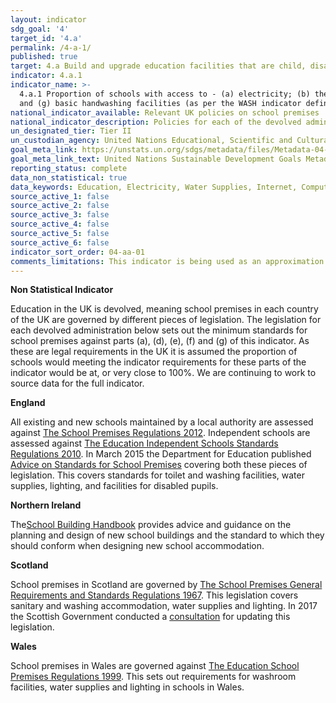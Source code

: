 ```yaml
---
layout: indicator
sdg_goal: '4'
target_id: '4.a'
permalink: /4-a-1/
published: true
target: 4.a Build and upgrade education facilities that are child, disability and gender sensitive and provide safe, non-violent, inclusive and effective learning environments for all
indicator: 4.a.1
indicator_name: >-
  4.a.1 Proportion of schools with access to - (a) electricity; (b) the Internet for pedagogical purposes; (c) computers for pedagogical purposes; (d) adapted infrastructure and materials for students with disabilities; (e) basic drinking water; (f) single-sex basic sanitation facilities;
  and (g) basic handwashing facilities (as per the WASH indicator definitions)
national_indicator_available: Relevant UK policies on school premises
national_indicator_description: Policies for each of the devolved administrations, relating to parts (a), (d), (e), (f) and (g) of the global indicator.
un_designated_tier: Tier II
un_custodian_agency: United Nations Educational, Scientific and Cultural Organization - Institute for Statistics (UNESCO-UIS)
goal_meta_link: https://unstats.un.org/sdgs/metadata/files/Metadata-04-0A-01.pdf
goal_meta_link_text: United Nations Sustainable Development Goals Metadata (PDF 222 KB)
reporting_status: complete
data_non_statistical: true
data_keywords: Education, Electricity, Water Supplies, Internet, Computers, Disability, Drinking Water, Sanitation, Handwashing facilities
source_active_1: false
source_active_2: false
source_active_3: false
source_active_4: false
source_active_5: false
source_active_6: false
indicator_sort_order: 04-aa-01
comments_limitations: This indicator is being used as an approximation of the UN SDG Indicator. Where possible, we will work to identify or develop UK data to meet the global indicator specification. This indicator has been identified in collaboration with topic experts.
---
```

**Non Statistical Indicator**

Education in the UK is devolved, meaning school premises in each country of the UK are governed by different pieces of legislation. The legislation for each devolved administration below sets out the minimum standards for school premises against parts (a), (d), (e), (f) and (g) of this indicator. As these are legal requirements in the UK it is assumed the proportion of schools would meeting the indicator requirements for these parts of the indicator would be at, or very close to 100%. We are continuing to work to source data for the full indicator. 

<strong>England</strong>

All existing  and new schools maintained by a local authority are assessed against [The School Premises Regulations 2012]( http://www.legislation.gov.uk/uksi/2012/1943/contents/made). Independent schools are assessed against [The Education Independent Schools Standards Regulations 2010]( http://www.legislation.gov.uk/uksi/2010/1997/contents/made). In March 2015 the Department for Education published [Advice on Standards for School Premises]( https://assets.publishing.service.gov.uk/government/uploads/system/uploads/attachment_data/file/410294/Advice_on_standards_for_school_premises.pdf) covering both these pieces of legislation. This covers standards for toilet and washing facilities, water supplies, lighting, and facilities for disabled pupils. 

<strong>Northern Ireland</strong>

The[School Building Handbook]( https://www.education-ni.gov.uk/articles/school-design-standards#toc-0) provides advice and guidance on the planning and design of new school buildings and the standard to which they should conform when designing new school accommodation. 

<strong>Scotland</strong>

School premises in Scotland are governed by [The School Premises General Requirements and Standards Regulations 1967](https://www.legislation.gov.uk/uksi/1967/1199/pdfs/uksi_19671199_en.pdf). This legislation covers sanitary and washing accommodation, water supplies and lighting. In 2017 the Scottish Government conducted a [consultation]( https://www.gov.scot/publications/updating-school-premises-general-requirements-standards-scotland-regulations-1967-analysis/pages/2/) for updating this legislation. 

<strong>Wales</strong>

School premises in Wales are governed against [The Education School Premises Regulations 1999]( http://www.legislation.gov.uk/uksi/1999/2/contents/made). This sets out requirements for washroom facilities, water supplies and lighting in schools in Wales.<br><br>